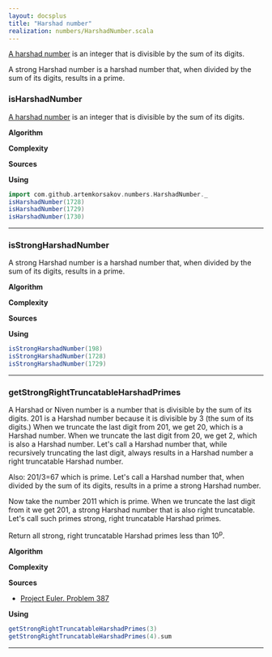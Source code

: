 ```yaml
---
layout: docsplus
title: "Harshad number"
realization: numbers/HarshadNumber.scala
---
```


[A harshad number](https://en.wikipedia.org/wiki/Harshad_number) is an integer that is divisible by the sum of its digits.

A strong Harshad number is a harshad number that, when divided by the sum of its digits, results in a prime.

### isHarshadNumber
[A harshad number](https://en.wikipedia.org/wiki/Harshad_number) is an integer that is divisible by the sum of its digits.

**Algorithm**

**Complexity** 
     
**Sources** 

**Using**
```scala mdoc
import com.github.artemkorsakov.numbers.HarshadNumber._
isHarshadNumber(1728)
isHarshadNumber(1729)
isHarshadNumber(1730)
```

---

### isStrongHarshadNumber
A strong Harshad number is a harshad number that, when divided by the sum of its digits, results in a prime.

**Algorithm**

**Complexity** 
     
**Sources** 

**Using**
```scala mdoc
isStrongHarshadNumber(198)
isStrongHarshadNumber(1728)
isStrongHarshadNumber(1729)
```

---

### getStrongRightTruncatableHarshadPrimes
A Harshad or Niven number is a number that is divisible by the sum of its digits.
201 is a Harshad number because it is divisible by 3 (the sum of its digits.)
When we truncate the last digit from 201, we get 20, which is a Harshad number.
When we truncate the last digit from 20, we get 2, which is also a Harshad number.
Let's call a Harshad number that, while recursively truncating the last digit, always results in a Harshad number a right truncatable Harshad number.

Also:
201/3=67 which is prime.
Let's call a Harshad number that, when divided by the sum of its digits, results in a prime a strong Harshad number.

Now take the number 2011 which is prime.
When we truncate the last digit from it we get 201, a strong Harshad number that is also right truncatable.
Let's call such primes strong, right truncatable Harshad primes.

Return all strong, right truncatable Harshad primes less than 10<sup>p</sup>.

**Algorithm**

**Complexity** 
     
**Sources** 
- [Project Euler. Problem 387](https://projecteuler.net/problem=387)

**Using**
```scala mdoc
getStrongRightTruncatableHarshadPrimes(3)
getStrongRightTruncatableHarshadPrimes(4).sum
```

---

